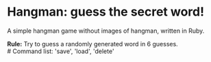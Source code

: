 # Hangman: guess the secret word!
A simple hangman game without images of hangman, written in Ruby.

<b>Rule:</b> Try to guess a randomly generated word in 6 guesses.<br>
\# Command list: 'save', 'load', 'delete'   
